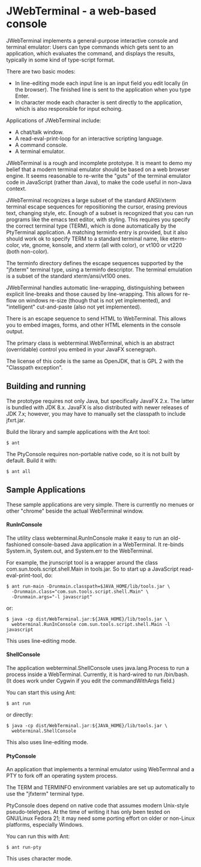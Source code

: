 # JWebTerminal - a web-based console

JWebTerminal implements a general-purpose interactive console
and terminal emulator: Users can type commands which gets sent
to an application, which evaluates the command, and displays the
results, typically in some kind of type-script format.

There are two basic modes:
- In line-editing mode each input line is an input field you
edit locally (in the browser).  The finished line is sent to the
application when you type Enter.
- In character mode each character is sent directly to the application,
which is also responsible for input echoing.

Applications of JWebTerminal include:
- A chat/talk window.
- A read-eval-print-loop for an interactive scripting language.
- A command console.
- A terminal emulator.

JWebTerminal is a rough and incomplete prototype.  It is meant to
demo my belief that a modern terminal emulator should be based
on a web browser engine.  It seems reasonable to re-write the "guts"
of the terminal emulator code in JavaScript (rather than Java),
to make the code useful in non-Java context.

JWebTerminal recognizes a large subset of the standard ANSI/xterm
terminal escape sequences for repositioning the cursor, erasing
previous text, changing style, etc.  Enough of a subset is recognized
that you can run programs like the emacs text editor, with styling.
This requires you specify the correct terminal type (TERM), which is
done automatically by the PtyTerminal application.  A matching
terminfo entry is provided, but it also should work ok to specify TERM
to a standard terminal name, like eterm-color, vte, gnome, konsole,
and xterm (all with color), or vt100 or vt220 (both non-color).

The terminfo directory defines the escape sequences supported by the
"jfxterm" terminal type, using a terminfo descriptor.  The terminal emulation
is a subset of the standard xterm/ansi/vt100 ones.

JWebTerminal handles automatic line-wrapping, distinguishing between
explicit line-breaks and those caused by line-wrapping.  This allows
for re-flow on windows re-size (though that is not yet implemented),
and "intelligent" cut-and-paste (also not yet implemented).

There is an escape sequence to send HTML to WebTerminal.
This allows you to embed images, forms, and other HTML elements
in the console output.

The primary class is webterminal.WebTerminal, which is
an abstract (overridable) control you embed in your JavaFX scenegraph.

The license of this code is the same as OpenJDK, that is
GPL 2 with the "Classpath exception".

## Building and running

The prototype requires not only Java, but specifically JavaFX 2.x.
The latter is bundled with JDK 8.x.  JavaFX is also distributed
with newer releases of JDK 7.x; however, you may have to manually
set the classpath to include jfxrt.jar.

Build the library and sample applications with the Ant tool:

    $ ant

The PtyConsole requires non-portable native code, so it is
not built by default.  Build it with:

    $ ant all

## Sample Applications

These sample applications are very simple.  There is currently no
menues or other "chrome" beside the actual WebTerminal window.

#### RunInConsole

The utility class webterminal.RunInConsole make it easy to
run an old-fashioned console-based Java application in a WebTerminal.
It re-binds System.in, System.out, and System.err to the WebTerminal.

For example, the jrunscript tool is a wrapper around the class
com.sun.tools.script.shell.Main in tools.jar.  So to start up
a JavaScript read-eval-print-tool, do:

    $ ant run-main -Drunmain.classpath=$JAVA_HOME/lib/tools.jar \
      -Drunmain.class="com.sun.tools.script.shell.Main" \
      -Drunmain.args="-l javascript"
or:

    $ java -cp dist/WebTerminal.jar:${JAVA_HOME}/lib/tools.jar \
      webterminal.RunInConsole com.sun.tools.script.shell.Main -l javascript

This uses line-editing mode.

#### ShellConsole

The application webterminal.ShellConsole uses java.lang.Process
to run a process inside a WebTerminal.  Currently, it is hard-wired to
run /bin/bash.  (It does work under Cygwin if you edit the
commandWithArgs field.)

You can start this using Ant:

    $ ant run

or directly:

    $ java -cp dist/WebTerminal.jar:${JAVA_HOME}/lib/tools.jar \
      webterminal.ShellConsole

This also uses line-editing mode.

#### PtyConsole

An application that implements a terminal emulator
using WebTermnal and a PTY to fork off an operating system process.

The TERM and TERMINFO environment variables are set up automatically
to use the "jfxterm" terminal type.

PtyConsole does depend on native code that assumes modern Unix-style
pseudo-teletypes. At the time of writing it has only been tested on
GNU/Linux Fedora 21; it may need some porting effort on older
or non-Linux platforms, especially Windows.

You can run this with Ant:

    $ ant run-pty

This uses character mode.
